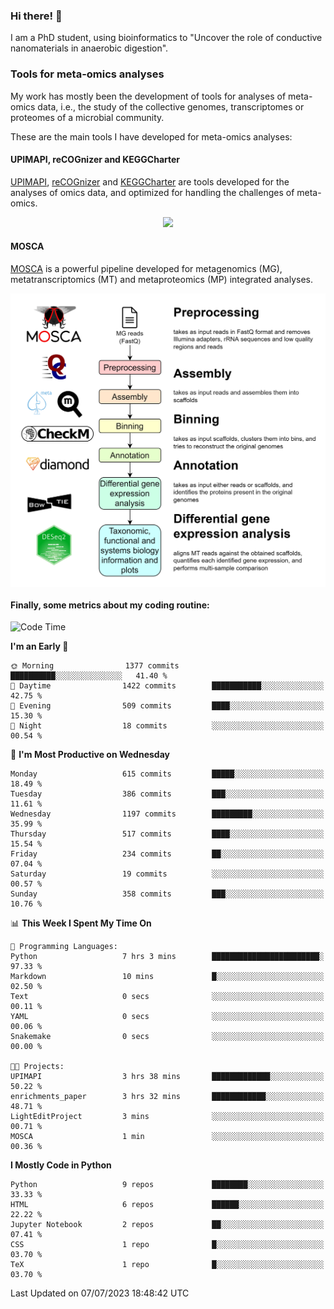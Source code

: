 ### Hi there! 👋

I am a PhD student, using bioinformatics to "Uncover the role of conductive nanomaterials in anaerobic digestion".

### Tools for meta-omics analyses

My work has mostly been the development of tools for analyses of meta-omics data, i.e., the study of the collective genomes, transcriptomes or proteomes of a microbial community.

These are the main tools I have developed for meta-omics analyses:

#### UPIMAPI, reCOGnizer and KEGGCharter

[UPIMAPI](https://github.com/iquasere/UPIMAPI), [reCOGnizer](https://github.com/iquasere/reCOGnizer) and [KEGGCharter](https://github.com/iquasere/KEGGCharter) are tools developed for the analyses of omics data, and optimized for handling the challenges of meta-omics.

<p align="center">
    <img src="assets/annotation_paper.png">
</p>

#### MOSCA

[MOSCA](https://github.com/iquasere/MOSCA) is a powerful pipeline developed for metagenomics (MG), metatranscriptomics (MT) and metaproteomics (MP) integrated analyses.

<p align="center">
    <img src="assets/mosca_workflow.png" align="center" width="700">
</p>


#### Finally, some metrics about my coding routine:

<!--START_SECTION:waka-->
![Code Time](http://img.shields.io/badge/Code%20Time-603%20hrs%2054%20mins-blue)

**I'm an Early 🐤** 

```text
🌞 Morning                1377 commits        ██████████░░░░░░░░░░░░░░░   41.40 % 
🌆 Daytime                1422 commits        ███████████░░░░░░░░░░░░░░   42.75 % 
🌃 Evening                509 commits         ████░░░░░░░░░░░░░░░░░░░░░   15.30 % 
🌙 Night                  18 commits          ░░░░░░░░░░░░░░░░░░░░░░░░░   00.54 % 
```
📅 **I'm Most Productive on Wednesday** 

```text
Monday                   615 commits         █████░░░░░░░░░░░░░░░░░░░░   18.49 % 
Tuesday                  386 commits         ███░░░░░░░░░░░░░░░░░░░░░░   11.61 % 
Wednesday                1197 commits        █████████░░░░░░░░░░░░░░░░   35.99 % 
Thursday                 517 commits         ████░░░░░░░░░░░░░░░░░░░░░   15.54 % 
Friday                   234 commits         ██░░░░░░░░░░░░░░░░░░░░░░░   07.04 % 
Saturday                 19 commits          ░░░░░░░░░░░░░░░░░░░░░░░░░   00.57 % 
Sunday                   358 commits         ███░░░░░░░░░░░░░░░░░░░░░░   10.76 % 
```


📊 **This Week I Spent My Time On** 

```text
💬 Programming Languages: 
Python                   7 hrs 3 mins        ████████████████████████░   97.33 % 
Markdown                 10 mins             █░░░░░░░░░░░░░░░░░░░░░░░░   02.50 % 
Text                     0 secs              ░░░░░░░░░░░░░░░░░░░░░░░░░   00.11 % 
YAML                     0 secs              ░░░░░░░░░░░░░░░░░░░░░░░░░   00.06 % 
Snakemake                0 secs              ░░░░░░░░░░░░░░░░░░░░░░░░░   00.00 % 

🐱‍💻 Projects: 
UPIMAPI                  3 hrs 38 mins       █████████████░░░░░░░░░░░░   50.22 % 
enrichments_paper        3 hrs 32 mins       ████████████░░░░░░░░░░░░░   48.71 % 
LightEditProject         3 mins              ░░░░░░░░░░░░░░░░░░░░░░░░░   00.71 % 
MOSCA                    1 min               ░░░░░░░░░░░░░░░░░░░░░░░░░   00.36 % 
```

**I Mostly Code in Python** 

```text
Python                   9 repos             ████████░░░░░░░░░░░░░░░░░   33.33 % 
HTML                     6 repos             ██████░░░░░░░░░░░░░░░░░░░   22.22 % 
Jupyter Notebook         2 repos             ██░░░░░░░░░░░░░░░░░░░░░░░   07.41 % 
CSS                      1 repo              █░░░░░░░░░░░░░░░░░░░░░░░░   03.70 % 
TeX                      1 repo              █░░░░░░░░░░░░░░░░░░░░░░░░   03.70 % 
```




 Last Updated on 07/07/2023 18:48:42 UTC
<!--END_SECTION:waka-->
